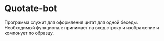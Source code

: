 # Quotate-bot

Программа служит для оформления цитат для одной беседы. 
Необходимый функционал: принимает на вход строку и изображение и компонует по образцу. 

